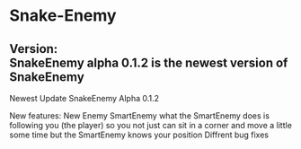# Snake-Enemy                                                                                                                            
Version:                                                                                                                                 
SnakeEnemy alpha 0.1.2 is the newest version of SnakeEnemy                                                                                   
------------------------------------------------------------------------------------------------------------------------------------------

Newest Update SnakeEnemy Alpha 0.1.2

New features:
New Enemy SmartEnemy what the SmartEnemy does is following you (the player) so you not just can sit in a corner and move a little some
time but the SmartEnemy knows your position
Diffrent bug fixes
